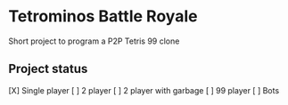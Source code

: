 # Tetrominos Battle Royale

Short project to program a P2P Tetris 99 clone

## Project status
[X] Single player
[ ] 2 player
[ ] 2 player with garbage
[ ] 99 player
[ ] Bots